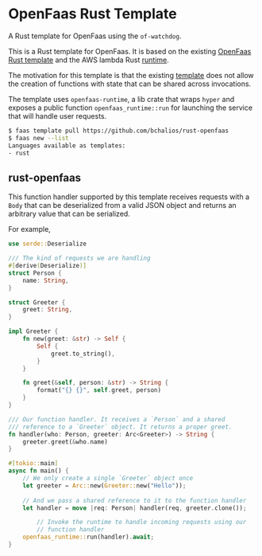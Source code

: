 # OpenFaas Rust Template

A Rust template for OpenFaas using the `of-watchdog`.

This is a Rust template for OpenFaas. It is based on the existing
[OpenFaas Rust template](https://github.com/openfaas-incubator/rust-http-template)
and the AWS lambda Rust [runtime](https://github.com/awslabs/aws-lambda-rust-runtime).

The motivation for this template is that the existing
[template](https://github.com/openfaas-incubator/rust-http-template)
does not allow the creation of functions with state that can be shared
across invocations.

The template uses `openfaas-runtime`, a lib crate that wraps `hyper`
and exposes a public function `openfaas_runtime::run` for launching the
service that will handle user requests.

```sh
$ faas template pull https://github.com/bchalios/rust-openfaas
$ faas new --list
Languages available as templates:
- rust
```

## rust-openfaas

This function handler supported by this template receives requests with
a `Body` that can be deserialized from a valid JSON object and returns an
arbitrary value that can be serialized.

For example,

```Rust
use serde::Deserialize

/// The kind of requests we are handling
#[derive(Deserialize)]
struct Person {
	name: String,
}

struct Greeter {
	greet: String,
}

impl Greeter {
	fn new(greet: &str) -> Self {
		Self {
			greet.to_string(),
		}
	}

	fn greet(&self, person: &str) -> String {
		format("{} {}", self.greet, person)
	}
}

/// Our function handler. It receives a `Person` and a shared
/// reference to a `Greeter` object. It returns a proper greet.
fn handler(who: Person, greeter: Arc<Greeter>) -> String {
	greeter.greet(&who.name)
}

#[tokio::main]
async fn main() {
	// We only create a single `Greeter` object once
	let greeter = Arc::new(Greeter::new("Hello"));
	
	// And we pass a shared reference to it to the function handler
	let handler = move |req: Person| handler(req, greeter.clone());

        // Invoke the runtime to handle incoming requests using our
        // function handler
	openfaas_runtime::run(handler).await;
}
```

